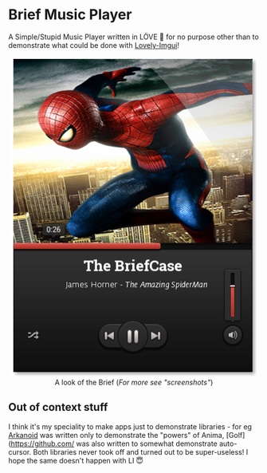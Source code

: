 # Brief Music Player
A Simple/Stupid Music Player written in LÖVE :musical_note: for no purpose other than to demonstrate what could be done with [Lovely-Imgui](https://github.com/YoungNeer/lovely-imgui)!

<p align="center">
<a href="screenshots/playing2.png"><img src="screenshots/playing2.png"/></a><br>
  <span style="align:center">A look of the Brief (<i>For more see "screenshots"</i>)</span>
</p>


## Out of context stuff

I think it's my speciality to make apps just to demonstrate libraries - for eg [Arkanoid](https://github.com/YoungNeer/Arkanoid) was written only to demonstrate the "powers" of Anima, [Golf](https://github.com/ was also written to somewhat demonstrate auto-cursor. Both libraries never took off and turned out to be super-useless! I hope the same doesn't happen with LI :innocent:
